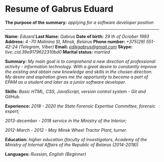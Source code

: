 # Resume of Gabrus Eduard
**The purpose of the summary:** *applying for a software developer position*
___

**Name:** *Eduard* 
**Last Name:** *Gabrus*
**Date of birth:** *29 th of Ocrober 1993*
**Address:** *4 -70 Malinina St, Minsk, Belarus*
**Phone number:** *+375(29) 551-42-24 (Telegram, Viber)*
**Email:** *edikgabrus@gmail.com*
**Skype:** *live:.cid.39e9179622310bd0*
**Marital status:** *married*
 
 
**Summary:**
*My main goal is to comprehend a new direction of professional activity - information technology. With a great desire to constantly improve the existing and obtain new knowledge and skills in the chosen direction.
My desire and aspiration gives me the opportunity to become a part of EPAM as a student and later as a junior software developer.*


**Skills:** *Basic HTML, CSS, JavaScript, version control system - Git and GitHub.*

**Experience:** 
*2018 - 2020 the State Forensic Expertise Committee, forensic expert;*

*2013-december - 2018 service in the Ministry of the Interior;*

*2012-March - 2012 - May Minsk Wheel Tractor Plant, turner.*

**Education:** *higher education (faculty of Investigators*, *Academy of the Ministry of Internal Affairs of the Republic of Belarus (2014-2018))* 

**Languages:** *Russian, English (Beginner)*
